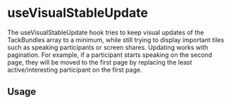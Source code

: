 <!--
!!!! Autogenerated File !!!!
This file was created by @livekit/components-docs-gen and should not be changed manually.
The contents of this file can be replaced at any time which would lead to the loss of all manual changes.
-->

# useVisualStableUpdate

The useVisualStableUpdate hook tries to keep visual updates of the TackBundles array to a minimum, while still trying to display important tiles such as speaking participants or screen shares.  Updating works with pagination. For example, if a participant starts speaking on the second page, they will be moved to the first page by replacing the least active/interesting participant on the first page.

## Usage

<!--USAGE_INSERT_MARKER->

